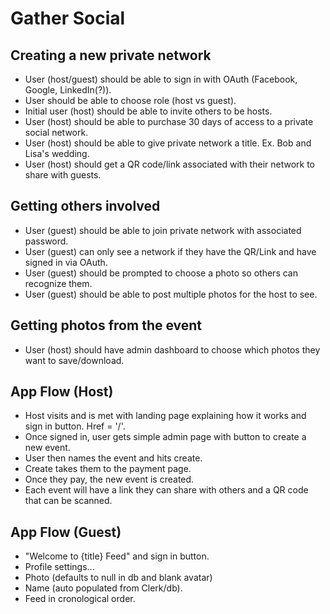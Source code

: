 # Gather Social

## Creating a new private network

- User (host/guest) should be able to sign in with OAuth (Facebook, Google, LinkedIn(?)).
- User should be able to choose role (host vs guest).
- Initial user (host) should be able to invite others to be hosts.
- User (host) should be able to purchase 30 days of access to a private social network.
- User (host) should be able to give private network a title. Ex. Bob and Lisa's wedding.
- User (host) should get a QR code/link associated with their network to share with guests.

## Getting others involved

- User (guest) should be able to join private network with associated password.
- User (guest) can only see a network if they have the QR/Link and have signed in via OAuth.
- User (guest) should be prompted to choose a photo so others can recognize them.
- User (guest) should be able to post multiple photos for the host to see.

## Getting photos from the event

- User (host) should have admin dashboard to choose which photos they want to save/download.

## App Flow (Host)
- Host visits and is met with landing page explaining how it works and sign in button. Href = '/'.
- Once signed in, user gets simple admin page with button to create a new event.
- User then names the event and hits create.
- Create takes them to the payment page.
- Once they pay, the new event is created. 
- Each event will have a link they can share with others and a QR code that can be scanned.

## App Flow (Guest)
- "Welcome to {title} Feed" and sign in button.
- Profile settings...
 - Photo (defaults to null in db and blank avatar)
 - Name (auto populated from Clerk/db).
 - Feed in cronological order.